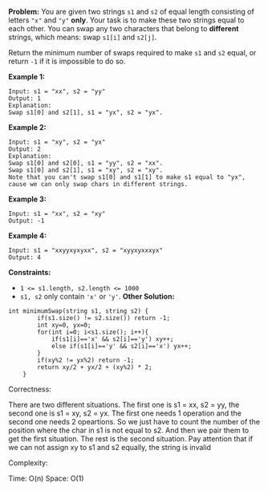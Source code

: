 **Problem:**
You are given two strings `s1` and `s2` of equal length consisting of letters `"x"` and `"y"` **only**. Your task is to make these two strings equal to each other. You can swap any two characters that belong to **different** strings, which means: swap `s1[i]` and `s2[j]`.

Return the minimum number of swaps required to make `s1` and `s2` equal, or return `-1` if it is impossible to do so.

 

**Example 1:**

```
Input: s1 = "xx", s2 = "yy"
Output: 1
Explanation: 
Swap s1[0] and s2[1], s1 = "yx", s2 = "yx".
```

**Example 2:** 

```
Input: s1 = "xy", s2 = "yx"
Output: 2
Explanation: 
Swap s1[0] and s2[0], s1 = "yy", s2 = "xx".
Swap s1[0] and s2[1], s1 = "xy", s2 = "xy".
Note that you can't swap s1[0] and s1[1] to make s1 equal to "yx", cause we can only swap chars in different strings.
```

**Example 3:**

```
Input: s1 = "xx", s2 = "xy"
Output: -1
```

**Example 4:**

```
Input: s1 = "xxyyxyxyxx", s2 = "xyyxyxxxyx"
Output: 4
```

 

**Constraints:**

- `1 <= s1.length, s2.length <= 1000`
- `s1, s2` only contain `'x'` or `'y'`.
**Other Solution:**
```
int minimumSwap(string s1, string s2) {
        if(s1.size() != s2.size()) return -1;
        int xy=0, yx=0;
        for(int i=0; i<s1.size(); i++){
            if(s1[i]=='x' && s2[i]=='y') xy++;
            else if(s1[i]=='y' && s2[i]=='x') yx++;
        }
        if(xy%2 != yx%2) return -1;
        return xy/2 + yx/2 + (xy%2) * 2;
    }
```
Correctness:

There are two different situations. The first one is s1 = xx, s2 = yy, the second one is s1 = xy, s2 = yx. The first one needs 1 operation and the second one needs 2 opeartions. So we just have to count the number of the position where the char in s1 is not equal to s2. And then we pair them to get the first situation. The rest is the second situation. Pay attention that if we can not assign xy to s1 and s2 equally, the string is invalid

Complexity:

Time: O(n)
Space: O(1)